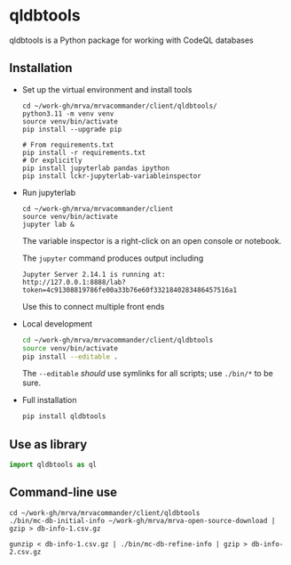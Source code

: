 # qldbtools

qldbtools is a Python package for working with CodeQL databases

## Installation

-   Set up the virtual environment and install tools

        cd ~/work-gh/mrva/mrvacommander/client/qldbtools/
        python3.11 -m venv venv
        source venv/bin/activate
        pip install --upgrade pip

        # From requirements.txt
        pip install -r requirements.txt
        # Or explicitly
        pip install jupyterlab pandas ipython
        pip install lckr-jupyterlab-variableinspector

-   Run jupyterlab

        cd ~/work-gh/mrva/mrvacommander/client
        source venv/bin/activate
        jupyter lab &
        
    The variable inspector is a right-click on an open console or notebook.
    
    The `jupyter` command produces output including
    
        Jupyter Server 2.14.1 is running at:
        http://127.0.0.1:8888/lab?token=4c91308819786fe00a33b76e60f3321840283486457516a1

    Use this to connect multiple front ends

-   Local development

    ```bash
    cd ~/work-gh/mrva/mrvacommander/client/qldbtools
    source venv/bin/activate
    pip install --editable .
    ```

    The `--editable` *should* use symlinks for all scripts; use `./bin/*` to be sure.


-   Full installation

    ```bash
    pip install qldbtools
    ```


## Use as library

```python
import qldbtools as ql
```

## Command-line use

    cd ~/work-gh/mrva/mrvacommander/client/qldbtools
    ./bin/mc-db-initial-info ~/work-gh/mrva/mrva-open-source-download | gzip > db-info-1.csv.gz
    
    gunzip < db-info-1.csv.gz | ./bin/mc-db-refine-info | gzip > db-info-2.csv.gz
    
    
